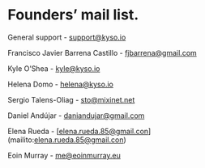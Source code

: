 # Founders’ mail list.

General support - support@kyso.io

Francisco Javier Barrena Castillo - [fjbarrena@gmail.com](mailto:fjbarrena@gmail.com)

Kyle O’Shea - [kyle@kyso.io](mailto:kyle@kyso.io)

Helena Domo - [helena@kyso.io](mailto:helena@kyso.io)

Sergio Talens-Oliag - [sto@mixinet.net](mailto:sto@mixinet.net)

Daniel Andújar - [daniandujar@gmail.com](mailto:daniandujar@gmail.com)

Elena Rueda - [elena.rueda.85@gmail.con] (mailito:elena.rueda.85@gmail.con)

Eoin Murray - [me@eoinmurray.eu](mailto:me@eoinmurray.eu)
